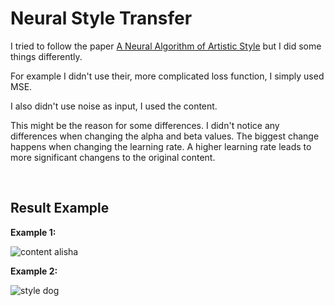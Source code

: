 # Neural Style Transfer

I tried to follow the paper [A Neural Algorithm of Artistic Style](https://arxiv.org/pdf/1508.06576v2.pdf) but I did some things differently. 

For example I didn't use their, more complicated loss function, I simply used MSE.

I also didn't use noise as input, I used the content.

This might be the reason for some differences. I didn't notice any differences when changing the alpha and beta values. The biggest change happens when changing the learning rate. A higher learning rate leads to more significant changens to the original content.

<br>

## Result Example
**Example 1:**

![content alisha](https://github.com/wilhelmberghammer/MachineLearning/blob/main/neural_style_transfer/readme_results/result_1.png)

**Example 2:**

![style dog](https://github.com/wilhelmberghammer/MachineLearning/blob/main/neural_style_transfer/readme_results/result_2.png)
